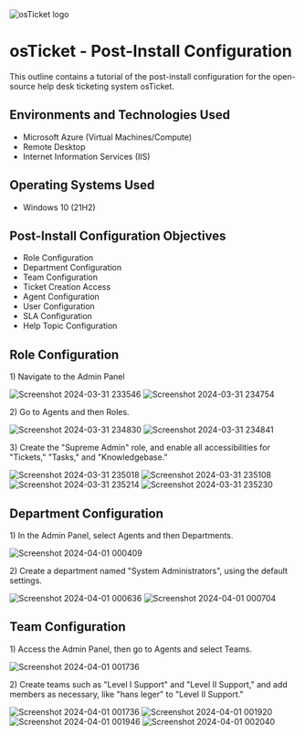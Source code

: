 <img src="https://i.imgur.com/Clzj7Xs.png" alt="osTicket logo"/>
</p>

<h1>osTicket - Post-Install Configuration</h1>
This outline contains a tutorial of the post-install configuration for the open-source help desk ticketing system osTicket.<br />




<h2>Environments and Technologies Used</h2>

- Microsoft Azure (Virtual Machines/Compute)
- Remote Desktop
- Internet Information Services (IIS)

<h2>Operating Systems Used </h2>

- Windows 10</b> (21H2)

<h2>Post-Install Configuration Objectives</h2>

- Role Configuration
- Department Configuration
- Team Configuration
- Ticket Creation Access
- Agent Configuration
- User Configuration
- SLA Configuration
- Help Topic Configuration

<h2>Role Configuration</h2>

<p>
1) Navigate to the Admin Panel

![Screenshot 2024-03-31 233546](https://github.com/kbd060/post-install-config/assets/150099961/8fea7329-1ab9-4764-90e7-bbfb750a836c)
![Screenshot 2024-03-31 234754](https://github.com/kbd060/post-install-config/assets/150099961/e8a277d9-c62a-4406-b682-ff78b3f75a46)


<p>
2) Go to Agents and then Roles.

![Screenshot 2024-03-31 234830](https://github.com/kbd060/post-install-config/assets/150099961/07254358-37bf-48fd-a551-db05cdf68cf8)
![Screenshot 2024-03-31 234841](https://github.com/kbd060/post-install-config/assets/150099961/664fe32a-3972-4728-9ec6-a676e3835049)


<p>
3) Create the "Supreme Admin" role, and enable all accessibilities for "Tickets," "Tasks," and "Knowledgebase."

![Screenshot 2024-03-31 235018](https://github.com/kbd060/post-install-config/assets/150099961/9d12dc38-b00d-4a45-9d03-1475bf942c7b)
![Screenshot 2024-03-31 235108](https://github.com/kbd060/post-install-config/assets/150099961/101026fd-2ef8-4a0a-9bba-3c679fcca0fb)
![Screenshot 2024-03-31 235214](https://github.com/kbd060/post-install-config/assets/150099961/5af39663-8fca-4a0b-b98a-28ce6467ad9c)
![Screenshot 2024-03-31 235230](https://github.com/kbd060/post-install-config/assets/150099961/a65c52c4-4ae0-4344-8c03-af4eac96e764)

<h2>Department Configuration</h2>

<p>
1) In the Admin Panel, select Agents and then Departments.

![Screenshot 2024-04-01 000409](https://github.com/kbd060/post-install-config/assets/150099961/4d181df6-9329-4edc-ab69-66a0b62be18f)


<p>
2) Create a department named "System Administrators", using the default settings.

![Screenshot 2024-04-01 000636](https://github.com/kbd060/post-install-config/assets/150099961/2f574dd3-6567-4b0a-b3ea-5cf80f8ba24a)
![Screenshot 2024-04-01 000704](https://github.com/kbd060/post-install-config/assets/150099961/aab3c648-9335-408b-8837-65bb5f876464)


<h2>Team Configuration</h2>

<p>
1) Access the Admin Panel, then go to Agents and select Teams.

![Screenshot 2024-04-01 001736](https://github.com/kbd060/post-install-config/assets/150099961/c3310e9f-6b57-4f44-be42-f2cab7f6aec0)


<p>
2) Create teams such as "Level I Support" and "Level II Support," and add members as necessary, like "hans leger" to "Level II Support."

![Screenshot 2024-04-01 001736](https://github.com/kbd060/post-install-config/assets/150099961/d5f44b40-f08e-4b3b-b5d1-b56c322de218)
![Screenshot 2024-04-01 001920](https://github.com/kbd060/post-install-config/assets/150099961/c9bd64ad-650e-4c86-b129-6328781faa06)
![Screenshot 2024-04-01 001946](https://github.com/kbd060/post-install-config/assets/150099961/47b337c2-7fb6-47e5-91e1-4fd00165964a)
![Screenshot 2024-04-01 002040](https://github.com/kbd060/post-install-config/assets/150099961/82f18be9-1044-4041-8452-b142bc33c801)





